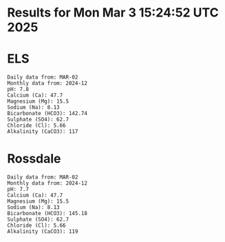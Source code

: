 # Results for Mon Mar  3 15:24:52 UTC 2025
# ELS
```
Daily data from: MAR-02
Monthly data from: 2024-12
pH: 7.8
Calcium (Ca): 47.7
Magnesium (Mg): 15.5
Sodium (Na): 8.13
Bicarbonate (HCO3): 142.74
Sulphate (SO4): 62.7
Chloride (Cl): 5.66
Alkalinity (CaCO3): 117
```
# Rossdale
```
Daily data from: MAR-02
Monthly data from: 2024-12
pH: 7.7
Calcium (Ca): 47.7
Magnesium (Mg): 15.5
Sodium (Na): 8.13
Bicarbonate (HCO3): 145.18
Sulphate (SO4): 62.7
Chloride (Cl): 5.66
Alkalinity (CaCO3): 119
```
